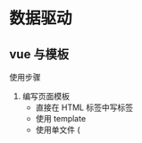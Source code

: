 # 数据驱动

## vue 与模板
使用步骤
1. 编写页面模板
    - 直接在 HTML 标签中写标签
    - 使用 template
    - 使用单文件 (<template/>)
2. 创建 vue 的实例
    - 在 vue 的构造函数中提供： data, methods, computed, watcher, props,...
3. 将 vue 挂载到页面中 (mount)

## 数据驱动模型
vue 的执行流程

1. 获得模板： 模板中有 "坑"
2. 利用 vue 构造函数中所提供的数据来 "填坑", 得到可以在页面中显示的 "标签了"
3. 将标签替换页面中原来有坑的标签

vue 利用我们提供的数据和页面中的模板生成了一个新的 HTML 标签( node 元素),替换到了页面中放置模板的位置

## 简单的模板渲染